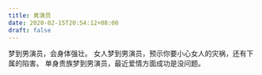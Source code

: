 ```yaml
---
title: 男演员
date: 2020-02-15T20:54:12+08:00
draft: false
---
```


梦到男演员，会身体强壮。
女人梦到男演员，预示你要小心女人的灾祸，还有下属的陷害。
单身贵族梦到男演员，最近爱情方面成功是没问题。
